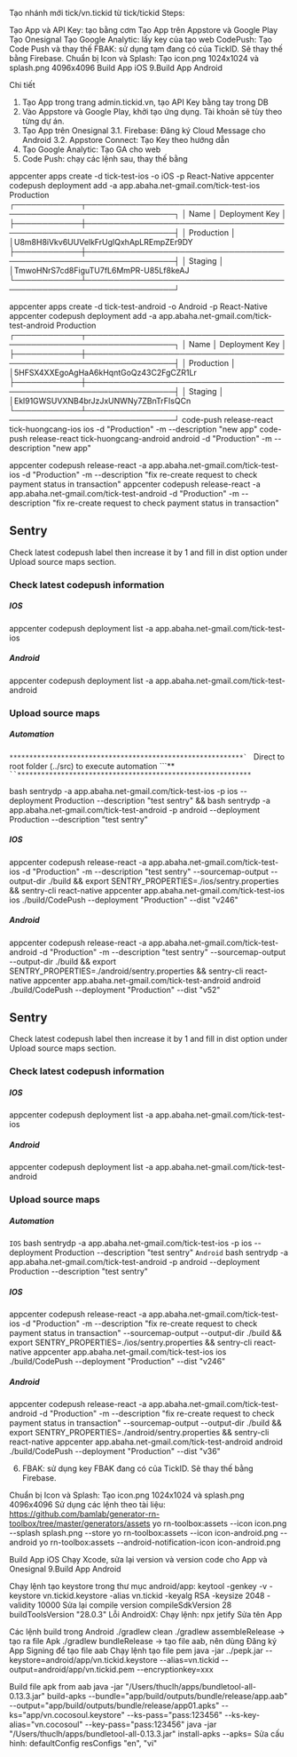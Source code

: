 Tạo nhánh mới tick/vn.tickid từ tick/tickid
Steps:

Tạo App và API Key: tạo bằng cơm
Tạo App trên Appstore và Google Play
Tạo Onesignal
Tạo Google Analytic: lấy key của tạo web
CodePush: Tạo Code Push và thay thế
FBAK: sử dụng tạm đang có của TickID. Sẽ thay thế bằng Firebase.
Chuẩn bị Icon và Splash: Tạo icon.png 1024x1024 và splash.png 4096x4096
Build App iOS
9.Build App Android

Chi tiết
1. Tạo App trong trang admin.tickid.vn, tạo API Key bằng tay trong DB
2. Vào Appstore và Google Play, khởi tạo ứng dụng. Tài khoản sẽ tùy theo từng dự án.
3. Tạo App trên Onesignal
	3.1. Firebase: Đăng ký Cloud Message cho Android
	3.2. Appstore Connect: Tạo Key theo hướng dẫn 
4. Tạo Google Analytic: Tạo GA cho web
5. Code Push: chạy các lệnh sau, thay thế bằng 

appcenter apps create -d tick-test-ios -o iOS -p React-Native
appcenter codepush deployment add -a app.abaha.net-gmail.com/tick-test-ios Production
┌────────────┬──────────────────────────────────────────────────────────────────┐
│ Name │ Deployment Key │
├────────────┼──────────────────────────────────────────────────────────────────┤
│ Production │ │U8m8H8iVkv6UUVelkFrUgIQxhApLREmpZEr9DY
├────────────┼──────────────────────────────────────────────────────────────────┤
│ Staging │ │TmwoHNrS7cd8FiguTU7fL6MmPR-U85Lf8keAJ
└────────────┴──────────────────────────────────────────────────────────────────┘

appcenter apps create -d tick-test-android -o Android -p React-Native
appcenter codepush deployment add -a app.abaha.net-gmail.com/tick-test-android Production
┌────────────┬──────────────────────────────────────────────────────────────────┐
│ Name │ Deployment Key │
├────────────┼──────────────────────────────────────────────────────────────────┤
│ Production │ │5HFSX4XXEgoAgHaA6kHqntGoQz43C2FgCZR1Lr
├────────────┼──────────────────────────────────────────────────────────────────┤
│ Staging │ │Ekl91GWSUVXNB4brJzJxUNWNy7ZBnTrFIsQCn
└────────────┴──────────────────────────────────────────────────────────────────┘
code-push release-react tick-huongcang-ios ios -d "Production" -m --description "new app"
code-push release-react tick-huongcang-android android -d "Production" -m --description "new app"

appcenter codepush release-react -a app.abaha.net-gmail.com/tick-test-ios -d "Production" -m --description "fix re-create request to check payment status in transaction"
appcenter codepush release-react -a app.abaha.net-gmail.com/tick-test-android -d "Production" -m --description "fix re-create request to check payment status in transaction"

## Sentry
Check latest codepush label then increase it by 1 and fill in dist option under Upload source maps section.

### Check latest codepush information
##### IOS
appcenter codepush deployment list -a app.abaha.net-gmail.com/tick-test-ios
##### Android
appcenter codepush deployment list -a app.abaha.net-gmail.com/tick-test-android

### Upload source maps
##### Automation
``***********************************************************`
`` Direct to root folder (../src) to execute automation ```**`
``***********************************************************`

bash sentrydp -a app.abaha.net-gmail.com/tick-test-ios -p ios --deployment Production --description "test sentry" &&
bash sentrydp -a app.abaha.net-gmail.com/tick-test-android -p android --deployment Production --description "test sentry"
##### IOS

appcenter codepush release-react -a app.abaha.net-gmail.com/tick-test-ios -d "Production" -m --description "test sentry" --sourcemap-output --output-dir ./build && export SENTRY_PROPERTIES=./ios/sentry.properties && sentry-cli react-native appcenter app.abaha.net-gmail.com/tick-test-ios ios ./build/CodePush --deployment "Production" --dist "v246"
##### Android

appcenter codepush release-react -a app.abaha.net-gmail.com/tick-test-android -d "Production" -m --description "test sentry" --sourcemap-output --output-dir ./build && export SENTRY_PROPERTIES=./android/sentry.properties && sentry-cli react-native appcenter app.abaha.net-gmail.com/tick-test-android android ./build/CodePush --deployment "Production" --dist "v52"


## Sentry
Check latest codepush label then increase it by 1 and fill in dist option under Upload source maps section.

### Check latest codepush information

##### IOS
appcenter codepush deployment list -a app.abaha.net-gmail.com/tick-test-ios
##### Android
appcenter codepush deployment list -a app.abaha.net-gmail.com/tick-test-android


### Upload source maps

##### Automation
`IOS`
bash sentrydp -a app.abaha.net-gmail.com/tick-test-ios -p ios --deployment Production --description "test sentry"
`Android`
bash sentrydp -a app.abaha.net-gmail.com/tick-test-android -p android --deployment Production --description "test sentry"

##### IOS
appcenter codepush release-react -a app.abaha.net-gmail.com/tick-test-ios -d "Production" -m --description "fix re-create request to check payment status in transaction" --sourcemap-output --output-dir ./build && export SENTRY_PROPERTIES=./ios/sentry.properties && sentry-cli react-native appcenter app.abaha.net-gmail.com/tick-test-ios ios ./build/CodePush --deployment "Production" --dist "v246"

##### Android
appcenter codepush release-react -a app.abaha.net-gmail.com/tick-test-android -d "Production" -m --description "fix re-create request to check payment status in transaction" --sourcemap-output --output-dir ./build && export SENTRY_PROPERTIES=./android/sentry.properties && sentry-cli react-native appcenter app.abaha.net-gmail.com/tick-test-android android ./build/CodePush --deployment "Production" --dist "v36"


6. FBAK: sử dụng key FBAK đang có của TickID. Sẽ thay thế bằng Firebase. 

Chuẩn bị Icon và Splash: Tạo icon.png 1024x1024 và splash.png 4096x4096
Sử dụng các lệnh theo tài liệu: https://github.com/bamlab/generator-rn-toolbox/tree/master/generators/assets
yo rn-toolbox:assets --icon icon.png --splash splash.png --store
yo rn-toolbox:assets --icon icon-android.png --android
yo rn-toolbox:assets --android-notification-icon icon-android.png

Build App iOS
Chạy Xcode, sửa lại version và version code cho App và Onesignal
9.Build App Android

Chạy lệnh tạo keystore trong thư mục android/app:
keytool -genkey -v -keystore vn.tickid.keystore -alias vn.tickid -keyalg RSA -keysize 2048 -validity 10000
Sửa lại compile version
compileSdkVersion 28
buildToolsVersion "28.0.3"
Lỗi AndroidX: Chạy lệnh:
npx jetify
Sửa tên App

Các lệnh build trong Android
./gradlew clean
./gradlew assembleRelease -> tạo ra file Apk
./gradlew bundleRelease -> tạo file aab, nên dùng
Đăng ký App Signing để tạo file aab
Chạy lệnh tạo file pem
java -jar ../pepk.jar --keystore=android/app/vn.tickid.keystore --alias=vn.tickid --output=android/app/vn.tickid.pem --encryptionkey=xxx

Build file apk from aab
java -jar "/Users/thuclh/apps/bundletool-all-0.13.3.jar" build-apks --bundle="app/build/outputs/bundle/release/app.aab" --output="app/build/outputs/bundle/release/app01.apks" --ks="app/vn.cocosoul.keystore" --ks-pass="pass:123456" --ks-key-alias="vn.cocosoul" --key-pass="pass:123456"
java -jar "/Users/thuclh/apps/bundletool-all-0.13.3.jar" install-apks --apks=
Sửa cấu hình:
defaultConfig
resConfigs "en", "vi"
